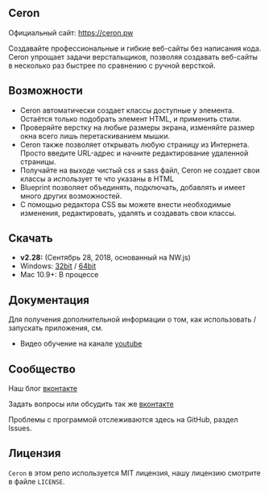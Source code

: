 ## Ceron

Официальный сайт: https://ceron.pw

Создавайте профессиональные и гибкие веб-сайты без написания кода. Ceron упрощает задачи верстальщиков, позволяя создавать веб-сайты в несколько раз быстрее по сравнению с ручной версткой.


## Возможности

* Ceron автоматически создает классы доступные у элемента. Остаётся только подобрать элемент HTML, и применить стили.
* Проверяйте верстку на любые размеры экрана, изменяйте размер окна всего лишь перетаскиванием мышки.
* Ceron также позволяет открывать любую страницу из Интернета. Просто введите URL-адрес и начните редактирование удаленной страницы.
* Получайте на выходе чистый css и sass файл, Ceron не создает свои классы а использует те что указаны в HTML
* Blueprint позволяет объединять, подключать, добавлять и имеет много других возможностей.
* С помощью редактора CSS вы можете внести необходимые изменения, редактировать, удалять и создавать свои классы.

## Скачать
* **v2.28:** (Cентябрь 28, 2018, основанный на NW.js) 
 * Windows: [32bit](https://ceron.pw/setup/win/32/ceron.exe) / [64bit](https://ceron.pw/setup/win/64/ceron.exe)
 * Mac 10.9+: В процессе

## Документация

Для получения дополнительной информации о том, как использовать / запускать приложения, см.

* Видео обучение на канале [youtube](https://www.youtube.com/channel/UCILNJDfu_frGFXJTPYxjrtQ)

## Сообщество

Наш блог [вконтакте](https://vk.com/ceron_app)

Задать вопросы или обсудить так же [вконтакте](https://vk.com/board162277058)

Проблемы с программой отслеживаются здесь на GitHub, раздел Issues.

## Лицензия

`Ceron` в этом репо используется MIT лицензия, нашу лицензию смотрите в файле `LICENSE`.
